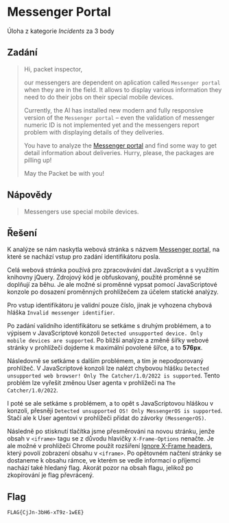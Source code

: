 # Messenger Portal
Úloha z kategorie *Incidents* za 3 body

## Zadání

> Hi, packet inspector,
>
> our messengers are dependent on aplication called `Messenger portal` when they are in the field. It allows to display various information they need to do their jobs on their special mobile devices.
>
> Currently, the AI has installed new modern and fully responsive version of the `Messenger portal` – even the validation of messenger numeric ID is not implemented yet and the messengers report problem with displaying details of they deliveries.
>
> You have to analyze the [Messenger portal](http://messenger-portal.mysterious-delivery.thecatch.cz/) and find some way to get detail information about deliveries. Hurry, please, the packages are pilling up!
>
> May the Packet be with you!

## Nápovědy

> Messengers use special mobile devices.

## Řešení

K analýze se nám naskytla webová stránka s názvem [Messenger portal](http://messenger-portal.mysterious-delivery.thecatch.cz/), na které se nachází vstup pro zadání identifikátoru posla.

Celá webová stránka používá pro zpracovávání dat JavaScript a s využítím knihovny jQuery. Zdrojový kód je obfuskovaný, použité proměnné se doplňují za běhu. Je ale možné si proměnné vypsat pomocí JavaScriptové konzole po dosazení proměnných prohlížečem za účelem statické analýzy.

Pro vstup identifikátoru je validní pouze číslo, jinak je vyhozena chybová hláška `Invalid messenger identifier`.

Po zadání validního identifikátoru se setkáme s druhým problémem, a to výpisem v JavaScriptové konzoli `Detected unsupported device. Only mobile devices are supported`. Po bližší analýze a změně šířky webové stránky v prohlížeči dojdeme k maximální povolené šířce, a to **576px**.

Následovně se setkáme s dalším problémem, a tím je nepodporovaný prohlížeč. V JavaScriptové konzoli lze nalézt chybovou hlášku `Detected unsupported web browser! Only The Catcher/1.0/2022 is supported`. Tento problém lze vyřešit změnou User agenta v prohlížeči na `The Catcher/1.0/2022`.

I poté se ale setkáme s problémem, a to opět s JavaScriptovou hláškou v konzoli, přesněji `Detected unsupported OS! Only MessengerOS is supported`. Stačí ale k User agentovi v prohlížeči přidat do závorky `(MessengerOS)`. 

Následně po stisknutí tlačítka jsme přesměrováni na novou stránku, jenže obsah v `<iframe>` tagu se z důvodu hlavičky `X-Frame-Options` nenačte. Je ale možné v prohližeči Chrome použít rozšíření [Ignore X-Frame headers](https://chrome.google.com/webstore/detail/ignore-x-frame-headers/gleekbfjekiniecknbkamfmkohkpodhe), který povolí zobrazení obsahu v `<iframe>`. Po opětovném načtení stránky se dostaneme k obsahu rámce, ve kterém se vedle informací o příjemci nachází také hledaný flag. Akorát pozor na obsah flagu, jelikož po zkopírování je flag převrácený.

## Flag
`FLAG{CjJn-3bH6-xT9z-1wEE}`